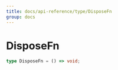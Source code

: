 ```yaml
---
title: docs/api-reference/type/DisposeFn
group: docs
---
```


# DisposeFn

```ts
type DisposeFn = () => void;
```


